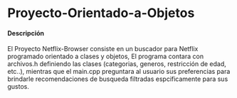 # Proyecto-Orientado-a-Objetos

#### Descripción

El Proyecto Netflix-Browser consiste en un buscador para Netflix programado orientado a clases y objetos, El programa contara con archivos.h definiendo las clases (categorias, generos, restricción de edad, etc..), mientras que el main.cpp preguntara al usuario sus preferencias para brindarle recomendaciones de busqueda filtradas espcificamente para sus gustos.
